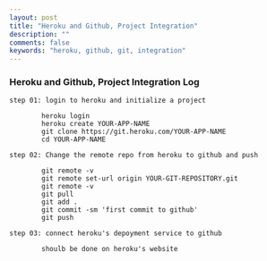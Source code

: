```yaml
---
layout: post
title: "Heroku and Github, Project Integration"
description: ""
comments: false
keywords: "heroku, github, git, integration"
---
```


### Heroku and Github, Project Integration Log


	step 01: login to heroku and initialize a project
	
			heroku login
			heroku create YOUR-APP-NAME
			git clone https://git.heroku.com/YOUR-APP-NAME
			cd YOUR-APP-NAME
	
	step 02: Change the remote repo from heroku to github and push
			
			git remote -v
			git remote set-url origin YOUR-GIT-REPOSITORY.git
			git remote -v
			git pull
			git add .
			git commit -sm 'first commit to github'
			git push
			
	step 03: connect heroku's depoyment service to github
	
			shoulb be done on heroku's website